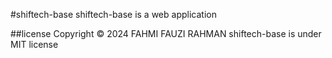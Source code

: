 #shiftech-base
shiftech-base is a web application 

##license
Copyright © 2024 FAHMI FAUZI RAHMAN
shiftech-base is under MIT license

